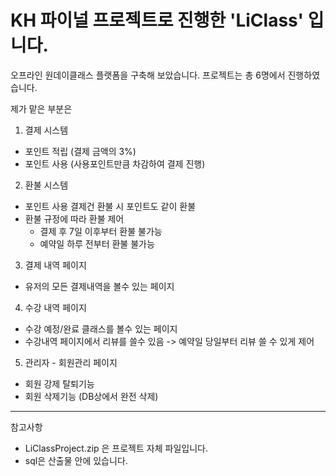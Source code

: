 # KH 파이널 프로젝트로 진행한 'LiClass' 입니다.

오프라인 원데이클래스 플랫폼을 구축해 보았습니다.
프로젝트는 총 6명에서 진행하였습니다.

제가 맡은 부분은 
1. 결제 시스템
  * 포인트 적립 (결제 금액의 3%)
  * 포인트 사용 (사용포인트만큼 차감하여 결제 진행)
2. 환불 시스템 
  * 포인트 사용 결제건 환불 시 포인트도 같이 환불
  * 환불 규정에 따라 환불 제어
    - 결제 후 7일 이후부터 환불 불가능
    - 예약일 하루 전부터 환불 불가능
3. 결제 내역 페이지
  * 유저의 모든 결제내역을 볼수 있는 페이지
4. 수강 내역 페이지
  * 수강 예정/완료 클래스를 볼수 있는 페이지
  * 수강내역 페이지에서 리뷰를 쓸수 있음 -> 예약일 당일부터 리뷰 쓸 수 있게 제어
5. 관리자 - 회원관리 페이지
  * 회원 강제 탈퇴기능 
  * 회원 삭제기능 (DB상에서 완전 삭제)


------------------------------------------------
참고사항
* LiClassProject.zip 은 프로젝트 자체 파일입니다.
* sql은 산출물 안에 있습니다.

